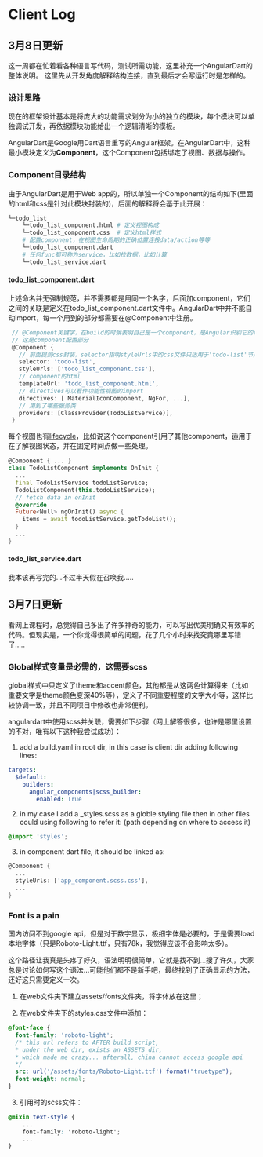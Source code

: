 # Client Log

## 3月8日更新

这一周都在忙着看各种语言写代码，测试所需功能，这里补充一个AngularDart的整体说明。
这里先从开发角度解释结构连接，直到最后才会写运行时是怎样的。

### 设计思路

现在的框架设计基本是将庞大的功能需求划分为小的独立的模块，每个模块可以单独调试开发，再依据模块功能给出一个逻辑清晰的模板。

AngularDart是Google用Dart语言重写的Angular框架。在AngularDart中，这种最小模块定义为**Component**，这个Component包括绑定了视图、数据与操作。

### Component目录结构

由于AngularDart是用于Web app的，所以单独一个Component的结构如下(里面的html和css是针对此模块封装的)，后面的解释将会基于此开展：

```bash
└─todo_list
    └─todo_list_component.html # 定义视图构成
    └─todo_list_component.css  # 定义html样式
    # 配置component，在视图生命周期的正确位置连接data/action等等
    └─todo_list_component.dart
    # 任何func都可称为service，比如拉数据，比如计算
    └─todo_list_service.dart
```

#### todo_list_component.dart

上述命名并无强制规范，并不需要都是用同一个名字，后面加component，它们之间的关联是定义在todo_list_component.dart文件中。AngularDart中并不能自动import，每一个用到的部分都需要在@Component中注册。

```dart
 // @Component关键字，在build的时候表明自己是一个component，是Angular识别它的依据
 // 这是component配置部分
 @Component {
   // 前面提到css封装，selector指明styleUrls中的css文件只适用于'todo-list'节点
   selector: 'todo-list',
   styleUrls: ['todo_list_component.css'],
   // component的html
   templateUrl: 'todo_list_component.html',
   // directives可以看作功能性视图的import
   directives: [ MaterialIconComponent, NgFor, ...],
   // 用到了哪些服务类
   providers: [ClassProvider(TodoListService)],
 }

```

每个视图也有[lifecycle](https://webdev.dartlang.org/angular/guide/lifecycle-hooks)，比如说这个component引用了其他component，适用于在了解视图状态，并在固定时间点做一些处理。

```dart
@Component { ... }
class TodoListComponent implements OnInit {
  ...
  final TodoListService todoListService;
  TodoListComponent(this.todoListService);
  // fetch data in onInit
  @override
  Future<Null> ngOnInit() async {
    items = await todoListService.getTodoList();
  }
  ...
}

```

#### todo_list_service.dart

我本该再写完的...不过半天假在召唤我.....


## 3月7日更新
看网上课程时，总觉得自己多出了许多神奇的能力，可以写出优美明确又有效率的代码。但现实是，一个你觉得很简单的问题，花了几个小时来找究竟哪里写错了.....

### Global样式变量是必需的，这需要scss

global样式中只定义了theme和accent颜色，其他都是从这两色计算得来（比如重要文字是theme颜色变深40%等），定义了不同重要程度的文字大小等，这样比较协调一致，并且不同项目中修改也非常便利。

angulardart中使用scss并关联，需要如下步骤（网上解答很多，也许是哪里设置的不对，唯有以下这种我尝试成功）：
1. add a build.yaml in root dir, in this case is client dir adding following lines:
```yaml
targets:
  $default:
    builders:
      angular_components|scss_builder:
        enabled: True
```
2. in my case I add a _styles.scss as a globle styling file then in other files could using following to refer it: (path depending on where to access it)
```scss
@import 'styles';
```
3. in component dart file, it should be linked as:
```dart
@Component {
  ...
  styleUrls: ['app_component.scss.css'],
  ...
}
```

### Font is a pain
国内访问不到google api，但是对于数字显示，极细字体是必要的，于是需要load本地字体（只是Roboto-Light.ttf，只有78k，我觉得应该不会影响太多）。

这个路径让我真是头疼了好久，语法明明很简单，它就是找不到...搜了许久，大家总是讨论如何写这个语法...可能他们都不是新手吧，最终找到了正确显示的方法，还好这只需要定义一次。

1. 在web文件夹下建立assets/fonts文件夹，将字体放在这里；

2. 在web文件夹下的styles.css文件中添加：
```css
@font-face {
  font-family: 'roboto-light';
  /* this url refers to AFTER build script, 
  * under the web dir, exists an ASSETS dir,
  * which made me crazy... afterall, china cannot access google api
  */
  src: url('/assets/fonts/Roboto-Light.ttf') format("truetype");
  font-weight: normal;
}
```
3. 引用时的scss文件：
```scss
@mixin text-style {
    ...
    font-family: 'roboto-light';
    ...
}
```
